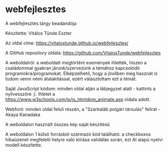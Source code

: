 # webfejlesztes
A webfejlesztés tárgy beadandója

Készítette: Vitálos Tünde Eszter

Az oldal címe: https://vitalostunde.github.io/webfejlesztes/

A GitHub repository  oldala: https://github.com/VitalosTunde/webfejlesztes

A weboldalról: a weboldalt megtörtént események ihlették, hiszen a családommal gyakran járunk/szervezünk a témához kapcsolódó programokra/programokat. Elképzelhető, hogy a jövőben még hasznát is tudom venni némi átalakítással, ezért választottam ezt a témát.

Saját JavaScript kódom: minden oldal alján a lábjegyzet alatt - kattints a nyilvesszőre ;). Ihletet a https://www.w3schools.com/js/js_htmldom_animate.asp oldala adott.

Webfont: minden oldal felső részén, a "Szarkaláb polgári társulás" felirat - Akaya Kanadaka

A weboldalon használt összes kép saját készítésű

A weboldalon 1 külső forrásból származó kód található: a checkboxos hibaüzenet megfelelő helyre való kiírása validálás során, ezt AI alapú nyelvi modell készítette.
